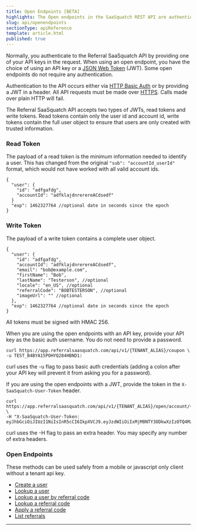 ```yaml
---
title: Open Endpoints [BETA]
highlights: The Open endpoints in the SaaSquatch REST API are authenticated with an API key or a user secret
slug: api/openendpoints
sectionType: apiReference
template: article.html
published: true
---
```


Normally, you authenticate to the Referral SaaSquatch API by providing one of your API keys in the request. When using an open endpoint, you have the choice of using an API key or a <a href="https://jwt.io/introduction/">JSON Web Token</a> (JWT). Some open endpoints do not require any authentication.


Authentication to the API occurs either via <a href="http://en.wikipedia.org/wiki/Basic_access_authentication">HTTP Basic Auth</a> or by providing a JWT in a header. All API requests must be made over <a href="http://en.wikipedia.org/wiki/HTTP_Secure">HTTPS</a>. Calls made over plain HTTP will fail.

The Referral SaaSquatch API accepts two types of JWTs, read tokens and write tokens. Read tokens contain only the user id and account id, write tokens contain the full user object to ensure that users are only created with trusted information.

### Read Token

The payload of a read token is the minimum information needed to identify a user. This has changed from the original `"sub": "accountId_userId"` format, which would not have worked with all valid account ids.

```
{
  "user": {
    "id": "adfgafdg",
    "accountId": "adfklajdnrerereACdsedf"
  }
  "exp": 1462327764 //optional date in seconds since the epoch
}
```

### Write Token

The payload of a write token contains a complete user object.

```
{
  "user": {
    "id": "adfgafdg",
    "accountId": "adfklajdnrerereACdsedf",
    "email": "bob@example.com",
    "firstName": "Bob",
    "lastName": "Testerson", //optional
    "locale": "en_US", //optional
    "referralCode": "BOBTESTERSON", //optional
    "imageUrl": "" //optional
  },
  "exp": 1462327764 //optional date in seconds since the epoch
}
```

All tokens must be signed with HMAC 256.

When you are using the open endpoints with an API key, provide your API key as the basic auth username. You do not need to provide a password.

```
curl https://app.referralsaasquatch.com/api/v1/{TENANT_ALIAS}/coupon \
-u TEST_B4BYA15POHYQ284HBND1:
```


curl uses the -u flag to pass basic auth credentials (adding a colon after your API key will prevent it from asking you for a password).

If you are using the open endpoints with a JWT, provide the token in the `X-SaaSquatch-User-Token` header.


```
curl https://app.referralsaasquatch.com/api/v1/{TENANT_ALIAS}/open/account/{ACCOUNT_ID}/user/{USER_ID} \
-H "X-SaaSquatch-User-Token: eyJhbGciOiJIUzI1NiIsInR5cCI6IkpXVCJ9.eyJzdWIiOiIxMjM0NTY3ODkwXzIzOTQ4MzQ5MzQifQ.8P42BrwqkZhchHJw_qYUNBc_iZb6TspPOkbtc5WvP_0"
```

curl uses the -H flag to pass an extra header. You may specify any number of extra headers.

### Open Endpoints

These methods can be used safely from a mobile or javascript only client without a tenant api key.

 - [Create a user](/api/methods#open_create_user)
 - [Lookup a user](/api/methods#open_get_user)
 - [Lookup a user by referral code](/api/methods#open_get_user_by_code)
 - [Lookup a referral code](/api/methods#open_validate_code)
 - [Apply a referral code](/api/methods#open_apply_code)
 - [List referrals](/api/methods#open_list_referrals)

<hr/>
